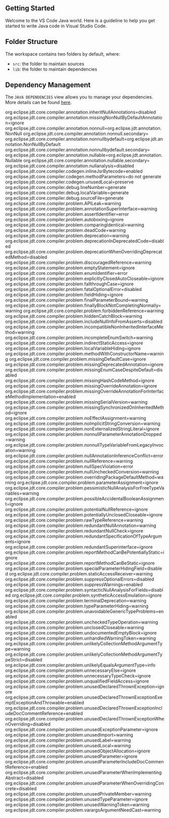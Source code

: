 ## Getting Started

Welcome to the VS Code Java world. Here is a guideline to help you get started to write Java code in Visual Studio Code.

## Folder Structure

The workspace contains two folders by default, where:

- `src`: the folder to maintain sources
- `lib`: the folder to maintain dependencies

## Dependency Management

The `JAVA DEPENDENCIES` view allows you to manage your dependencies. More details can be found [here](https://github.com/microsoft/vscode-java-pack/blob/master/release-notes/v0.9.0.md#work-with-jar-files-directly).


org.eclipse.jdt.core.compiler.annotation.inheritNullAnnotations=disabled
org.eclipse.jdt.core.compiler.annotation.missingNonNullByDefaultAnnotation=ignore
org.eclipse.jdt.core.compiler.annotation.nonnull=org.eclipse.jdt.annotation.NonNull
org.eclipse.jdt.core.compiler.annotation.nonnull.secondary=
org.eclipse.jdt.core.compiler.annotation.nonnullbydefault=org.eclipse.jdt.annotation.NonNullByDefault
org.eclipse.jdt.core.compiler.annotation.nonnullbydefault.secondary=
org.eclipse.jdt.core.compiler.annotation.nullable=org.eclipse.jdt.annotation.Nullable
org.eclipse.jdt.core.compiler.annotation.nullable.secondary=
org.eclipse.jdt.core.compiler.annotation.nullanalysis=disabled
org.eclipse.jdt.core.compiler.codegen.inlineJsrBytecode=enabled
org.eclipse.jdt.core.compiler.codegen.methodParameters=do not generate
org.eclipse.jdt.core.compiler.codegen.unusedLocal=preserve
org.eclipse.jdt.core.compiler.debug.lineNumber=generate
org.eclipse.jdt.core.compiler.debug.localVariable=generate
org.eclipse.jdt.core.compiler.debug.sourceFile=generate
org.eclipse.jdt.core.compiler.problem.APILeak=warning
org.eclipse.jdt.core.compiler.problem.annotationSuperInterface=warning
org.eclipse.jdt.core.compiler.problem.assertIdentifier=error
org.eclipse.jdt.core.compiler.problem.autoboxing=ignore
org.eclipse.jdt.core.compiler.problem.comparingIdentical=warning
org.eclipse.jdt.core.compiler.problem.deadCode=warning
org.eclipse.jdt.core.compiler.problem.deprecation=warning
org.eclipse.jdt.core.compiler.problem.deprecationInDeprecatedCode=disabled
org.eclipse.jdt.core.compiler.problem.deprecationWhenOverridingDeprecatedMethod=disabled
org.eclipse.jdt.core.compiler.problem.discouragedReference=warning
org.eclipse.jdt.core.compiler.problem.emptyStatement=ignore
org.eclipse.jdt.core.compiler.problem.enumIdentifier=error
org.eclipse.jdt.core.compiler.problem.explicitlyClosedAutoCloseable=ignore
org.eclipse.jdt.core.compiler.problem.fallthroughCase=ignore
org.eclipse.jdt.core.compiler.problem.fatalOptionalError=disabled
org.eclipse.jdt.core.compiler.problem.fieldHiding=ignore
org.eclipse.jdt.core.compiler.problem.finalParameterBound=warning
org.eclipse.jdt.core.compiler.problem.finallyBlockNotCompletingNormally=warning
org.eclipse.jdt.core.compiler.problem.forbiddenReference=warning
org.eclipse.jdt.core.compiler.problem.hiddenCatchBlock=warning
org.eclipse.jdt.core.compiler.problem.includeNullInfoFromAsserts=disabled
org.eclipse.jdt.core.compiler.problem.incompatibleNonInheritedInterfaceMethod=warning
org.eclipse.jdt.core.compiler.problem.incompleteEnumSwitch=warning
org.eclipse.jdt.core.compiler.problem.indirectStaticAccess=ignore
org.eclipse.jdt.core.compiler.problem.localVariableHiding=ignore
org.eclipse.jdt.core.compiler.problem.methodWithConstructorName=warning
org.eclipse.jdt.core.compiler.problem.missingDefaultCase=ignore
org.eclipse.jdt.core.compiler.problem.missingDeprecatedAnnotation=ignore
org.eclipse.jdt.core.compiler.problem.missingEnumCaseDespiteDefault=disabled
org.eclipse.jdt.core.compiler.problem.missingHashCodeMethod=ignore
org.eclipse.jdt.core.compiler.problem.missingOverrideAnnotation=ignore
org.eclipse.jdt.core.compiler.problem.missingOverrideAnnotationForInterfaceMethodImplementation=enabled
org.eclipse.jdt.core.compiler.problem.missingSerialVersion=warning
org.eclipse.jdt.core.compiler.problem.missingSynchronizedOnInheritedMethod=ignore
org.eclipse.jdt.core.compiler.problem.noEffectAssignment=warning
org.eclipse.jdt.core.compiler.problem.noImplicitStringConversion=warning
org.eclipse.jdt.core.compiler.problem.nonExternalizedStringLiteral=ignore
org.eclipse.jdt.core.compiler.problem.nonnullParameterAnnotationDropped=warning
org.eclipse.jdt.core.compiler.problem.nonnullTypeVariableFromLegacyInvocation=warning
org.eclipse.jdt.core.compiler.problem.nullAnnotationInferenceConflict=error
org.eclipse.jdt.core.compiler.problem.nullReference=warning
org.eclipse.jdt.core.compiler.problem.nullSpecViolation=error
org.eclipse.jdt.core.compiler.problem.nullUncheckedConversion=warning
org.eclipse.jdt.core.compiler.problem.overridingPackageDefaultMethod=warning
org.eclipse.jdt.core.compiler.problem.parameterAssignment=ignore
org.eclipse.jdt.core.compiler.problem.pessimisticNullAnalysisForFreeTypeVariables=warning
org.eclipse.jdt.core.compiler.problem.possibleAccidentalBooleanAssignment=ignore
org.eclipse.jdt.core.compiler.problem.potentialNullReference=ignore
org.eclipse.jdt.core.compiler.problem.potentiallyUnclosedCloseable=ignore
org.eclipse.jdt.core.compiler.problem.rawTypeReference=warning
org.eclipse.jdt.core.compiler.problem.redundantNullAnnotation=warning
org.eclipse.jdt.core.compiler.problem.redundantNullCheck=ignore
org.eclipse.jdt.core.compiler.problem.redundantSpecificationOfTypeArguments=ignore
org.eclipse.jdt.core.compiler.problem.redundantSuperinterface=ignore
org.eclipse.jdt.core.compiler.problem.reportMethodCanBePotentiallyStatic=ignore
org.eclipse.jdt.core.compiler.problem.reportMethodCanBeStatic=ignore
org.eclipse.jdt.core.compiler.problem.specialParameterHidingField=disabled
org.eclipse.jdt.core.compiler.problem.staticAccessReceiver=warning
org.eclipse.jdt.core.compiler.problem.suppressOptionalErrors=disabled
org.eclipse.jdt.core.compiler.problem.suppressWarnings=enabled
org.eclipse.jdt.core.compiler.problem.syntacticNullAnalysisForFields=disabled
org.eclipse.jdt.core.compiler.problem.syntheticAccessEmulation=ignore
org.eclipse.jdt.core.compiler.problem.terminalDeprecation=warning
org.eclipse.jdt.core.compiler.problem.typeParameterHiding=warning
org.eclipse.jdt.core.compiler.problem.unavoidableGenericTypeProblems=enabled
org.eclipse.jdt.core.compiler.problem.uncheckedTypeOperation=warning
org.eclipse.jdt.core.compiler.problem.unclosedCloseable=warning
org.eclipse.jdt.core.compiler.problem.undocumentedEmptyBlock=ignore
org.eclipse.jdt.core.compiler.problem.unhandledWarningToken=warning
org.eclipse.jdt.core.compiler.problem.unlikelyCollectionMethodArgumentType=warning
org.eclipse.jdt.core.compiler.problem.unlikelyCollectionMethodArgumentTypeStrict=disabled
org.eclipse.jdt.core.compiler.problem.unlikelyEqualsArgumentType=info
org.eclipse.jdt.core.compiler.problem.unnecessaryElse=ignore
org.eclipse.jdt.core.compiler.problem.unnecessaryTypeCheck=ignore
org.eclipse.jdt.core.compiler.problem.unqualifiedFieldAccess=ignore
org.eclipse.jdt.core.compiler.problem.unusedDeclaredThrownException=ignore
org.eclipse.jdt.core.compiler.problem.unusedDeclaredThrownExceptionExemptExceptionAndThrowable=enabled
org.eclipse.jdt.core.compiler.problem.unusedDeclaredThrownExceptionIncludeDocCommentReference=enabled
org.eclipse.jdt.core.compiler.problem.unusedDeclaredThrownExceptionWhenOverriding=disabled
org.eclipse.jdt.core.compiler.problem.unusedExceptionParameter=ignore
org.eclipse.jdt.core.compiler.problem.unusedImport=warning
org.eclipse.jdt.core.compiler.problem.unusedLabel=warning
org.eclipse.jdt.core.compiler.problem.unusedLocal=warning
org.eclipse.jdt.core.compiler.problem.unusedObjectAllocation=ignore
org.eclipse.jdt.core.compiler.problem.unusedParameter=ignore
org.eclipse.jdt.core.compiler.problem.unusedParameterIncludeDocCommentReference=enabled
org.eclipse.jdt.core.compiler.problem.unusedParameterWhenImplementingAbstract=disabled
org.eclipse.jdt.core.compiler.problem.unusedParameterWhenOverridingConcrete=disabled
org.eclipse.jdt.core.compiler.problem.unusedPrivateMember=warning
org.eclipse.jdt.core.compiler.problem.unusedTypeParameter=ignore
org.eclipse.jdt.core.compiler.problem.unusedWarningToken=warning
org.eclipse.jdt.core.compiler.problem.varargsArgumentNeedCast=warning